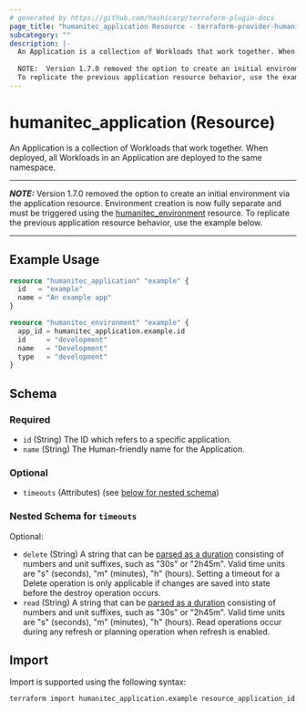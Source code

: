 ```yaml
---
# generated by https://github.com/hashicorp/terraform-plugin-docs
page_title: "humanitec_application Resource - terraform-provider-humanitec"
subcategory: ""
description: |-
  An Application is a collection of Workloads that work together. When deployed, all Workloads in an Application are deployed to the same namespace.
  
  NOTE:  Version 1.7.0 removed the option to create an initial environment via the application resource. Environment creation is now fully separate and must be triggered using the humanitec_environment https://registry.terraform.io/providers/humanitec/humanitec/latest/docs/resources/environment resource.
  To replicate the previous application resource behavior, use the example below.
---
```


# humanitec_application (Resource)

An Application is a collection of Workloads that work together. When deployed, all Workloads in an Application are deployed to the same namespace.

---
**_NOTE:_**  Version 1.7.0 removed the option to create an initial environment via the application resource. Environment creation is now fully separate and must be triggered using the [humanitec_environment](https://registry.terraform.io/providers/humanitec/humanitec/latest/docs/resources/environment) resource.
To replicate the previous application resource behavior, use the example below.

---

## Example Usage

```terraform
resource "humanitec_application" "example" {
  id   = "example"
  name = "An example app"
}

resource "humanitec_environment" "example" {
  app_id = humanitec_application.example.id
  id     = "development"
  name   = "Development"
  type   = "development"
}
```

<!-- schema generated by tfplugindocs -->
## Schema

### Required

- `id` (String) The ID which refers to a specific application.
- `name` (String) The Human-friendly name for the Application.

### Optional

- `timeouts` (Attributes) (see [below for nested schema](#nestedatt--timeouts))

<a id="nestedatt--timeouts"></a>
### Nested Schema for `timeouts`

Optional:

- `delete` (String) A string that can be [parsed as a duration](https://pkg.go.dev/time#ParseDuration) consisting of numbers and unit suffixes, such as "30s" or "2h45m". Valid time units are "s" (seconds), "m" (minutes), "h" (hours). Setting a timeout for a Delete operation is only applicable if changes are saved into state before the destroy operation occurs.
- `read` (String) A string that can be [parsed as a duration](https://pkg.go.dev/time#ParseDuration) consisting of numbers and unit suffixes, such as "30s" or "2h45m". Valid time units are "s" (seconds), "m" (minutes), "h" (hours). Read operations occur during any refresh or planning operation when refresh is enabled.

## Import

Import is supported using the following syntax:

```shell
terraform import humanitec_application.example resource_application_id
```
